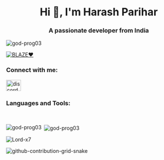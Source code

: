 <h1 align="center">Hi 👋, I'm Harash Parihar</h1>
<h3 align="center">A passionate developer from India</h3>

<p align="left"> <img src="https://komarev.com/ghpvc/?username=god-prog03&label=Profile%20views&color=0e75b6&style=flat" alt="god-prog03" /> </p>

<p align="left"> <a href="https://github.com/ryo-ma/github-profile-trophy"><img src="https://github-profile-trophy.vercel.app/?username=Lord-x7" alt="BLAZE♥️" /></a> </p>


<h3 align="left">Connect with me:</h3>
<p align="left">
<a href="https://discord.gg/discordapp.com/users/LordThEight#3365" target="blank"><img align="center" src="https://raw.githubusercontent.com/rahuldkjain/github-profile-readme-generator/master/src/images/icons/Social/discord.svg" alt="discordapp.com/users/LordThEight#3365" height="30" width="40" /></a>
</p>

<h3 align="left">Languages and Tools:</h3>
<div style="display: flex;">
  <img alt="Python" src="https://img.shields.io/badge/python%20-%2314354C.svg?&style=for-the-badge&logo=python&logoColor=white"/>
</div>
<br>
<p><img align="left" src="https://github-readme-stats.vercel.app/api/top-langs?username=Lord-x7&show_icons=true&locale=en&layout=compact" alt="god-prog03" /></p>

<p>&nbsp;<img align="center" src="https://github-readme-stats.vercel.app/api?username=Lord-x7&show_icons=true&locale=en" alt="god-prog03" /></p>

<p><img align="center" src="https://github-readme-streak-stats.herokuapp.com/?user=Lord-x7&" alt="Lord-x7" /></p>



![github-contribution-grid-snake](https://user-images.githubusercontent.com/90142173/154796318-e529fdc7-2132-4ce7-8417-06b71cf02506.svg)
